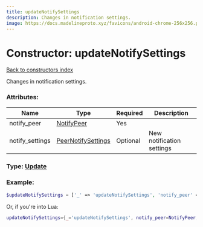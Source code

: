 ```yaml
---
title: updateNotifySettings
description: Changes in notification settings.
image: https://docs.madelineproto.xyz/favicons/android-chrome-256x256.png
---
```

# Constructor: updateNotifySettings  
[Back to constructors index](index.md)



Changes in notification settings.

### Attributes:

| Name     |    Type       | Required | Description |
|----------|---------------|----------|-------------|
|notify\_peer|[NotifyPeer](../types/NotifyPeer.md) | Yes|
|notify\_settings|[PeerNotifySettings](../types/PeerNotifySettings.md) | Optional|New notification settings|



### Type: [Update](../types/Update.md)


### Example:

```php
$updateNotifySettings = ['_' => 'updateNotifySettings', 'notify_peer' => NotifyPeer, 'notify_settings' => PeerNotifySettings];
```  


Or, if you're into Lua:

```lua
updateNotifySettings={_='updateNotifySettings', notify_peer=NotifyPeer, notify_settings=PeerNotifySettings}

```


